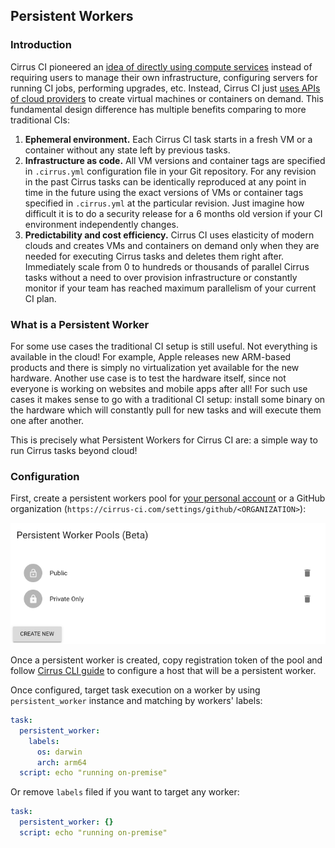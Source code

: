 ## Persistent Workers

### Introduction

Cirrus CI pioneered an [idea of directly using compute services](https://medium.com/cirruslabs/core-principle-of-continuous-integration-systems-is-obsolete-8d926e17c721)
instead of requiring users to manage their own infrastructure, configuring servers for running CI jobs, performing upgrades, etc.
Instead, Cirrus CI just [uses APIs of cloud providers](supported-computing-services.md) to create virtual machines or containers on demand. This fundamental
design difference has multiple benefits comparing to more traditional CIs:

1. **Ephemeral environment.** Each Cirrus CI task starts in a fresh VM or a container without any state left by previous tasks.
2. **Infrastructure as code.** All VM versions and container tags are specified in `.cirrus.yml` configuration file in your Git repository.
   For any revision in the past Cirrus tasks can be identically reproduced at any point in time in the future using the exact versions of VMs or container tags specified in `.cirrus.yml` at the particular revision. Just imagine how difficult it is to do a security release for a 6 months old version if your CI environment independently changes.
3. **Predictability and cost efficiency.** Cirrus CI uses elasticity of modern clouds and creates VMs and containers on demand
   only when they are needed for executing Cirrus tasks and deletes them right after. Immediately scale from 0 to hundreds or
   thousands of parallel Cirrus tasks without a need to over provision infrastructure or constantly monitor if your team has reached maximum parallelism of your current CI plan.
   
### What is a Persistent Worker

For some use cases the traditional CI setup is still useful. Not everything is available in the cloud! For example,
Apple releases new ARM-based products and there is simply no virtualization yet available for the new hardware. 
Another use case is to test the hardware itself, since not everyone is working on websites and mobile apps after all! For such use cases
it makes sense to go with a traditional CI setup: install some binary on the hardware which will constantly pull for new tasks 
and will execute them one after another.

This is precisely what Persistent Workers for Cirrus CI are: a simple way to run Cirrus tasks beyond cloud!

### Configuration

First, create a persistent workers pool for [your personal account](https://cirrus-ci.com/settings/profile/) or a GitHub organization (`https://cirrus-ci.com/settings/github/<ORGANIZATION>`):

<img src="/assets/images/screenshots/worker-pools.png" />

Once a persistent worker is created, copy registration token of the pool and follow [Cirrus CLI guide](https://github.com/cirruslabs/cirrus-cli/blob/master/PERSISTENT-WORKERS.md)
to configure a host that will be a persistent worker.

Once configured, target task execution on a worker by using `persistent_worker` instance and matching by workers' labels:

```yaml
task:
  persistent_worker:
    labels:
      os: darwin
      arch: arm64
  script: echo "running on-premise"
```

Or remove `labels` filed if you want to target any worker:

```yaml
task:
  persistent_worker: {}
  script: echo "running on-premise"
```
